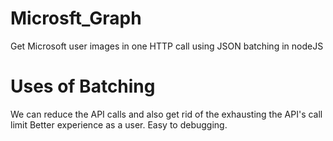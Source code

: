 # Microsft_Graph
Get Microsoft user images  in one HTTP call using JSON batching in nodeJS
# Uses of Batching
We can reduce the API calls and also get rid of the exhausting the API's call limit
Better experience as a user.
Easy to debugging.

